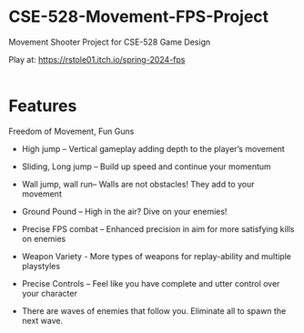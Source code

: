 # CSE-528-Movement-FPS-Project
Movement Shooter Project for CSE-528 Game Design

Play at: https://rstole01.itch.io/spring-2024-fps
<br /><br />

# Features
Freedom of Movement, Fun Guns 

* High jump – Vertical gameplay adding depth to the player’s movement 

* Sliding, Long jump – Build up speed and continue your momentum 

* Wall jump, wall run– Walls are not obstacles! They add to your movement 

* Ground Pound – High in the air? Dive on your enemies! 

* Precise FPS combat – Enhanced precision in aim for more satisfying kills on enemies 

* Weapon Variety - More types of weapons for replay-ability and multiple playstyles 

* Precise Controls – Feel like you have complete and utter control over your character 

* There are waves of enemies that follow you. Eliminate all to spawn the next wave.


